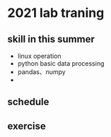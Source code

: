 # 2021 lab traning

## skill in this summer
* linux operation
* python basic data processing
* pandas、numpy
* 

## schedule
## exercise
